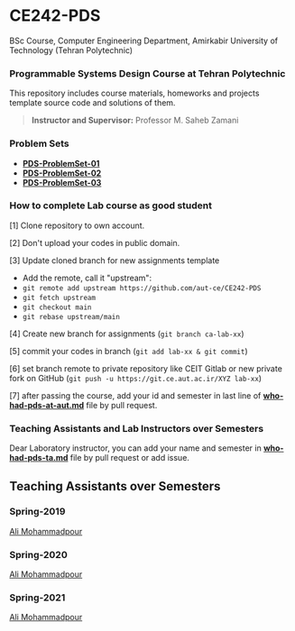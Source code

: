 
# CE242-PDS

BSc Course, Computer Engineering Department, Amirkabir University of Technology (Tehran Polytechnic)

### Programmable Systems Design Course at Tehran Polytechnic

This repository includes course materials, homeworks and projects template source code and solutions of them.

> **Instructor and Supervisor:** Professor M. Saheb Zamani

### Problem Sets
* [**PDS-ProblemSet-01**](https://github.com/aut-ce/CE242-PDS/tree/main/2021-Spring/ProblemSets/ProblemSet01)
* [**PDS-ProblemSet-02**](https://github.com/aut-ce/CE242-PDS/tree/main/2021-Spring/ProblemSets/ProblemSet02)
* [**PDS-ProblemSet-03**](https://github.com/aut-ce/CE242-PDS/tree/main/2021-Spring/ProblemSets/ProblemSet03)

### How to complete Lab course as good student
[1] Clone repository to own account.

[2] Don't upload your codes in public domain.

[3] Update cloned branch for new assignments template
* Add the remote, call it "upstream":
* `git remote add upstream https://github.com/aut-ce/CE242-PDS`
* `git fetch upstream`
* `git checkout main`
* `git rebase upstream/main`

[4] Create new branch for assignments (`git branch ca-lab-xx`)

[5] commit your codes in branch (`git add lab-xx & git commit`)

[6] set branch remote to private repository like CEIT Gitlab or new private fork on GitHub (`git push -u https://git.ce.aut.ac.ir/XYZ lab-xx`)

[7] after passing the course, add your id and semester in last line of [**who-had-pds-at-aut.md**](https://github.com/aut-ce/CE242-PDS/tree/main/who-know-logic-lab.md) file by pull request.

### Teaching Assistants and Lab Instructors over Semesters
Dear Laboratory instructor, you can add your name and semester in [**who-had-pds-ta.md**](https://github.com/aut-ce/CE242-PDS/tree/main/who-had-logic-lab-ta.md) file by pull request or add issue.

## Teaching Assistants over Semesters

### Spring-2019
[Ali Mohammadpour](https://github.com/alimpk)
### Spring-2020
[Ali Mohammadpour](https://github.com/alimpk)
### Spring-2021
[Ali Mohammadpour](https://github.com/alimpk)
